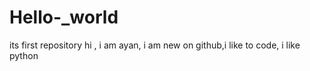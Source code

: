 # Hello-_world
its first repository
hi , i am ayan, i am new on github,i like to code, i like python
